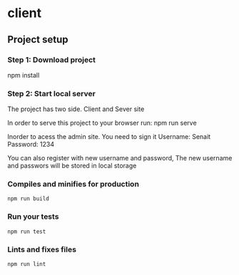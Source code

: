 # client

## Project setup


### Step 1: Download project

npm install

### Step 2: Start local server
The project has two side. Client and Sever site

In order to serve this project to your browser run:
 npm run serve

Inorder to acess the admin site.
You need to sign it 
Username: Senait
Password: 1234

You can also register with new username and password, 
The new username and passwors will be stored in local storage 

### Compiles and minifies for production
```
npm run build
```

### Run your tests
```
npm run test
```

### Lints and fixes files
```
npm run lint
```
